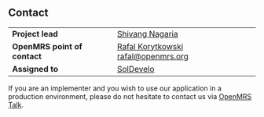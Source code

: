 ## Contact

<table width="100%">
	<tr>
		<td>
			<b>Project lead</b>
		</td>
		<td>
			<a href="https://wiki.openmrs.org/display/~shivtej">Shivang Nagaria</a>
		</td>
	</tr>
	<tr>
		<td>
			<b>OpenMRS point of contact</b>
		</td>
		<td>
			<a href="https://wiki.openmrs.org/display/~raff">Rafal Korytkowski</a> <a href="mailto:rafal@openmrs.org">rafal@openmrs.org</a>
		</td>
	</tr>
	<tr>
		<td>
			<b>Assigned to</b>
		</td>
		<td>
			<a href="http://www.soldevelo.com/">SolDevelo</a>
		</td>
	</tr>
</table>

If you are an implementer and you wish to use our application in a production environment, please do not hesitate to contact us via [OpenMRS Talk](http://talk.openmrs.org/).